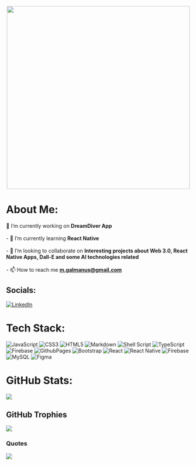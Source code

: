 <div id="header" align="center">
  <img src="https://media.giphy.com/media/v1.Y2lkPTc5MGI3NjExbmdrcWs5NTZ3b29jOTJlemhsaXF1dG4wYmwybWNzcjJ6a2FoYjQ1MiZlcD12MV9pbnRlcm5hbF9naWZfYnlfaWQmY3Q9cw/3PdwU7yceqXi3bAKsP/giphy.gif" width="500"/>
</div>


# About Me:
🔭 I’m currently working on **DreamDiver App**<br><br>- 🌱 I’m currently learning **React Native**<br><br>- 👯 I’m looking to collaborate on **Interesting projects about Web 3.0, React Native Apps, Dall-E and some AI  technologies related**<br><br>- 📫 How to reach me **m.galmanus@gmail.com**


## Socials:
[![LinkedIn](https://img.shields.io/badge/LinkedIn-%230077B5.svg?logo=linkedin&logoColor=white)](https://www.linkedin.com/in/galmanus/) 

# Tech Stack:
![JavaScript](https://img.shields.io/badge/javascript-%23323330.svg?style=for-the-badge&logo=javascript&logoColor=%23F7DF1E) ![CSS3](https://img.shields.io/badge/css3-%231572B6.svg?style=for-the-badge&logo=css3&logoColor=white) ![HTML5](https://img.shields.io/badge/html5-%23E34F26.svg?style=for-the-badge&logo=html5&logoColor=white) ![Markdown](https://img.shields.io/badge/markdown-%23000000.svg?style=for-the-badge&logo=markdown&logoColor=white) ![Shell Script](https://img.shields.io/badge/shell_script-%23121011.svg?style=for-the-badge&logo=gnu-bash&logoColor=white) ![TypeScript](https://img.shields.io/badge/typescript-%23007ACC.svg?style=for-the-badge&logo=typescript&logoColor=white) ![Firebase](https://img.shields.io/badge/firebase-%23039BE5.svg?style=for-the-badge&logo=firebase) ![GithubPages](https://img.shields.io/badge/github%20pages-121013?style=for-the-badge&logo=github&logoColor=white) ![Bootstrap](https://img.shields.io/badge/bootstrap-%238511FA.svg?style=for-the-badge&logo=bootstrap&logoColor=white) ![React](https://img.shields.io/badge/react-%2320232a.svg?style=for-the-badge&logo=react&logoColor=%2361DAFB) ![React Native](https://img.shields.io/badge/react_native-%2320232a.svg?style=for-the-badge&logo=react&logoColor=%2361DAFB) ![Firebase](https://img.shields.io/badge/Firebase-039BE5?style=for-the-badge&logo=Firebase&logoColor=white) ![MySQL](https://img.shields.io/badge/mysql-%2300000f.svg?style=for-the-badge&logo=mysql&logoColor=white) ![Figma](https://img.shields.io/badge/figma-%23F24E1E.svg?style=for-the-badge&logo=figma&logoColor=white)
# GitHub Stats:


![](https://github-readme-stats.vercel.app/api/top-langs/?username=galmanus&theme=dark&hide_border=false&include_all_commits=true&count_private=false&layout=compact)

##  GitHub Trophies
![](https://github-profile-trophy.vercel.app/?username=galmanus&theme=gruvbox&no-frame=false&no-bg=true&margin-w=4)

### Quotes 
![](https://quotes-github-readme.vercel.app/api?type=horizontal&theme=radical)





